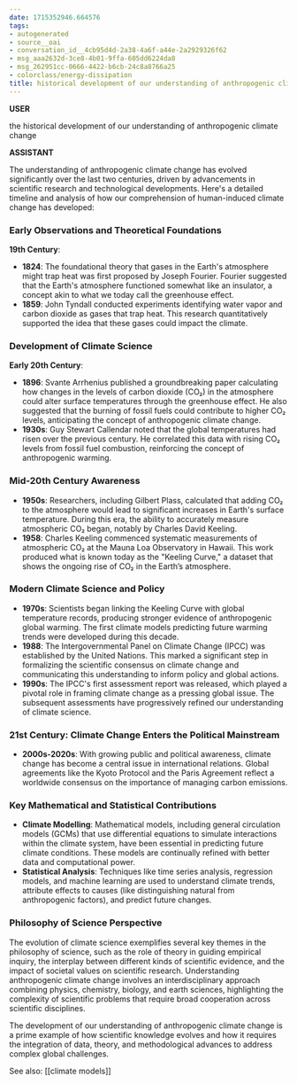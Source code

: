 ```yaml
---
date: 1715352946.664576
tags:
- autogenerated
- source__oai
- conversation_id__4cb95d4d-2a38-4a6f-a44e-2a2929326f62
- msg_aaa2632d-3ce8-4b01-9ffa-605dd6224da8
- msg_262951cc-0666-4422-b6cb-24c8a8766a25
- colorclass/energy-dissipation
title: historical development of our understanding of anthropogenic climate change
---
```


**USER**

the historical development of our understanding of anthropogenic climate change


**ASSISTANT**

The understanding of anthropogenic climate change has evolved significantly over the last two centuries, driven by advancements in scientific research and technological developments. Here's a detailed timeline and analysis of how our comprehension of human-induced climate change has developed:

### Early Observations and Theoretical Foundations

**19th Century**:
- **1824**: The foundational theory that gases in the Earth's atmosphere might trap heat was first proposed by Joseph Fourier. Fourier suggested that the Earth's atmosphere functioned somewhat like an insulator, a concept akin to what we today call the greenhouse effect.
- **1859**: John Tyndall conducted experiments identifying water vapor and carbon dioxide as gases that trap heat. This research quantitatively supported the idea that these gases could impact the climate.

### Development of Climate Science

**Early 20th Century**:
- **1896**: Svante Arrhenius published a groundbreaking paper calculating how changes in the levels of carbon dioxide (CO₂) in the atmosphere could alter surface temperatures through the greenhouse effect. He also suggested that the burning of fossil fuels could contribute to higher CO₂ levels, anticipating the concept of anthropogenic climate change.
- **1930s**: Guy Stewart Callendar noted that the global temperatures had risen over the previous century. He correlated this data with rising CO₂ levels from fossil fuel combustion, reinforcing the concept of anthropogenic warming.

### Mid-20th Century Awareness

- **1950s**: Researchers, including Gilbert Plass, calculated that adding CO₂ to the atmosphere would lead to significant increases in Earth's surface temperature. During this era, the ability to accurately measure atmospheric CO₂ began, notably by Charles David Keeling.
- **1958**: Charles Keeling commenced systematic measurements of atmospheric CO₂ at the Mauna Loa Observatory in Hawaii. This work produced what is known today as the "Keeling Curve," a dataset that shows the ongoing rise of CO₂ in the Earth’s atmosphere.

### Modern Climate Science and Policy

- **1970s**: Scientists began linking the Keeling Curve with global temperature records, producing stronger evidence of anthropogenic global warming. The first climate models predicting future warming trends were developed during this decade.
- **1988**: The Intergovernmental Panel on Climate Change (IPCC) was established by the United Nations. This marked a significant step in formalizing the scientific consensus on climate change and communicating this understanding to inform policy and global actions.
- **1990s**: The IPCC's first assessment report was released, which played a pivotal role in framing climate change as a pressing global issue. The subsequent assessments have progressively refined our understanding of climate science.

### 21st Century: Climate Change Enters the Political Mainstream

- **2000s-2020s**: With growing public and political awareness, climate change has become a central issue in international relations. Global agreements like the Kyoto Protocol and the Paris Agreement reflect a worldwide consensus on the importance of managing carbon emissions.

### Key Mathematical and Statistical Contributions

- **Climate Modelling**: Mathematical models, including general circulation models (GCMs) that use differential equations to simulate interactions within the climate system, have been essential in predicting future climate conditions. These models are continually refined with better data and computational power.
- **Statistical Analysis**: Techniques like time series analysis, regression models, and machine learning are used to understand climate trends, attribute effects to causes (like distinguishing natural from anthropogenic factors), and predict future changes.

### Philosophy of Science Perspective

The evolution of climate science exemplifies several key themes in the philosophy of science, such as the role of theory in guiding empirical inquiry, the interplay between different kinds of scientific evidence, and the impact of societal values on scientific research. Understanding anthropogenic climate change involves an interdisciplinary approach combining physics, chemistry, biology, and earth sciences, highlighting the complexity of scientific problems that require broad cooperation across scientific disciplines.

The development of our understanding of anthropogenic climate change is a prime example of how scientific knowledge evolves and how it requires the integration of data, theory, and methodological advances to address complex global challenges.

See also: [[climate models]]